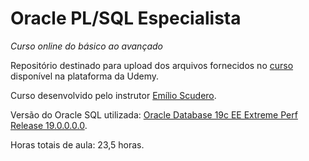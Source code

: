 # Oracle PL/SQL Especialista
_Curso online do básico ao avançado_

Repositório destinado para upload dos arquivos fornecidos no [curso](https://www.udemy.com/course/oracle-plsql-especialista-do-basico-ao-avancado-completo) disponível na plataforma da Udemy.

Curso desenvolvido pelo instrutor [Emílio Scudero](https://www.udemy.com/user/emilio-scudero).

Versão do Oracle SQL utilizada: [Oracle Database 19c EE Extreme Perf Release 19.0.0.0.0](https://www.oracle.com).

Horas totais de aula: 23,5 horas.